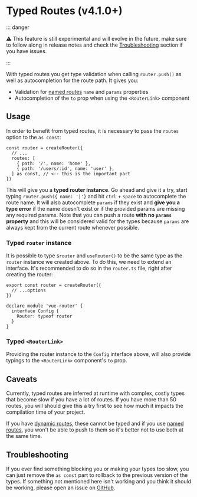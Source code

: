 # Typed Routes (v4.1.0+)

::: danger

 ⚠️ This feature is still experimental and will evolve in the future, make sure to follow along in release notes and check the [Troubleshooting](#troubleshooting) section if you have issues.

:::

With typed routes you get type validation when calling `router.push()` as well as autocompletion for the route path. It gives you:

- Validation for [named routes](../essentials/named-routes.md) `name` and `params` properties
- Autocompletion of the `to` prop when using the `<RouterLink>` component

## Usage

In order to benefit from typed routes, it is necessary to pass the `routes` option to the `as const`:

```ts{6}
const router = createRouter({
  // ...
  routes: [
    { path: '/', name: 'home' },
    { path: '/users/:id', name: 'user' },
  ] as const, // <-- this is the important part
})
```

This will give you a **typed router instance**. Go ahead and give it a try, start typing `router.push({ name: '|'}` and hit `ctrl` + `space` to autocomplete the route name. It will also autocomplete `params` if they exist and **give you a type error** if the name doesn't exist or if the provided params are missing any required params. Note that you can push a route **with no `params` property** and this will be considered valid for the types because `params` are always kept from the current route whenever possible.

### Typed `router` instance

It is possible to type `$router` and `useRouter()` to be the same type as the `router` instance we created above. To do this, we need to extend an interface. It's recommended to do so in the `router.ts` file, right after creating the router:

```ts{5-9}
export const router = createRouter({
  // ...options
})

declare module 'vue-router' {
  interface Config {
    Router: typeof router
  }
}
```

### Typed `<RouterLink>`

Providing the router instance to the `Config` interface above, will also provide typings to the `<RouterLink>` component's `to` prop.

## Caveats

Currently, typed routes are inferred at runtime with complex, costly types that become slow if you have a lot of routes. If you have more than 50 routes, you will should give this a try first to see how much it impacts the compilation time of your project.

If you have [dynamic routes](../advanced/dynamic-routing.md), these cannot be typed and if you use [named routes](../essentials/named-routes.md), you won't be able to push to them so it's better not to use both at the same time.

## Troubleshooting

If you ever find something blocking you or making your types too slow, you can just remove the `as const` part to rollback to the previous version of the types. If something not mentioned here isn't working and you think it should be working, please open an issue on [GitHub](https://github.com/vuejs/router/issues).
